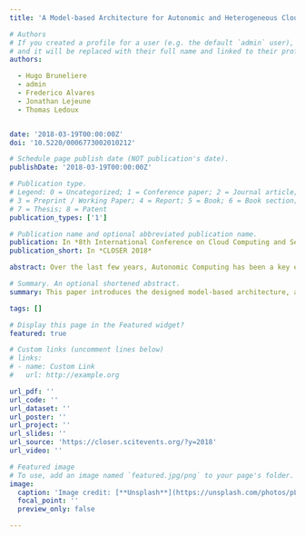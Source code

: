 ```yaml
---
title: 'A Model-based Architecture for Autonomic and Heterogeneous Cloud Systems'

# Authors
# If you created a profile for a user (e.g. the default `admin` user), write the username (folder name) here
# and it will be replaced with their full name and linked to their profile.
authors:

  - Hugo Bruneliere
  - admin
  - Frederico Alvares
  - Jonathan Lejeune
  - Thomas Ledoux


date: '2018-03-19T00:00:00Z'
doi: '10.5220/0006773002010212'

# Schedule page publish date (NOT publication's date).
publishDate: '2018-03-19T00:00:00Z'

# Publication type.
# Legend: 0 = Uncategorized; 1 = Conference paper; 2 = Journal article;
# 3 = Preprint / Working Paper; 4 = Report; 5 = Book; 6 = Book section;
# 7 = Thesis; 8 = Patent
publication_types: ['1']

# Publication name and optional abbreviated publication name.
publication: In *8th International Conference on Cloud Computing and Services Science*
publication_short: In *CLOSER 2018*

abstract: Over the last few years, Autonomic Computing has been a key enabler for Cloud system's dynamic adaptation. However, autonomously managing complex systems (such as in the Cloud context) is not trivial and may quickly become fastidious and error-prone. We advocate that Cloud artifacts, regardless of the layer carrying them, share many common characteristics. Thus, this makes it possible to specify, (re)configure and monitor them in an homogeneous way. To this end, we propose a generic model-based architecture for allowing the autonomic management of any Cloud system. From a " XaaS " model describing a given Cloud system, possibly over multiple layers of the Cloud stack, Cloud administrators can derive an autonomic manager for this system. This paper introduces the designed model-based architecture, and notably its core generic XaaS modeling language. It also describes the integration with a constraint solver to be used by the autonomic manager , as well as the interoperability with a Cloud standard (TOSCA). It presents an implementation (with its application on a multi-layer Cloud system) and compares the proposed approach with other existing solutions.

# Summary. An optional shortened abstract.
summary: This paper introduces the designed model-based architecture, and notably its core generic XaaS modeling language. It also describes the integration with a constraint solver to be used by the autonomic manager , as well as the interoperability with a Cloud standard (TOSCA).

tags: []

# Display this page in the Featured widget?
featured: true

# Custom links (uncomment lines below)
# links:
# - name: Custom Link
#   url: http://example.org

url_pdf: ''
url_code: ''
url_dataset: ''
url_poster: ''
url_project: ''
url_slides: ''
url_source: 'https://closer.scitevents.org/?y=2018'
url_video: ''

# Featured image
# To use, add an image named `featured.jpg/png` to your page's folder.
image:
  caption: 'Image credit: [**Unsplash**](https://unsplash.com/photos/pLCdAaMFLTE)'
  focal_point: ''
  preview_only: false

---
```

